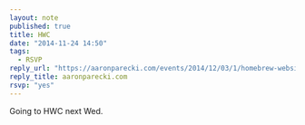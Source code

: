 ```yaml
---
layout: note
published: true
title: HWC
date: "2014-11-24 14:50"
tags:
  - RSVP
reply_url: "https://aaronparecki.com/events/2014/12/03/1/homebrew-website-club"
reply_title: aaronparecki.com
rsvp: "yes"
---
```


Going to HWC next Wed.
